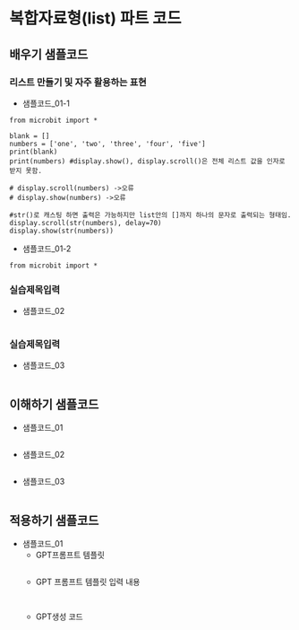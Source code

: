 # 복합자료형(list) 파트 코드
## 배우기 샘플코드
### 리스트 만들기 및 자주 활용하는 표현
* 샘플코드_01-1
```
from microbit import * 

blank = []
numbers = ['one', 'two', 'three', 'four', 'five']
print(blank)
print(numbers) #display.show(), display.scroll()은 전체 리스트 값을 인자로 받지 못함.

# display.scroll(numbers) ->오류
# display.show(numbers) ->오류

#str()로 캐스팅 하면 출력은 가능하지만 list안의 []까지 하나의 문자로 출력되는 형태임.
display.scroll(str(numbers), delay=70)
display.show(str(numbers))
```
* 샘플코드_01-2
```
from microbit import * 

```
### 실습제목입력
* 샘플코드_02
```
```

### 실습제목입력
* 샘플코드_03
```
```

## 이해하기 샘플코드
* 샘플코드_01
```
```

* 샘플코드_02
```
```

* 샘플코드_03
```
```

## 적용하기 샘플코드
* 샘플코드_01
  - GPT프롬프트 템플릿
    ```
  
    ```
  - GPT 프롬프트 템플릿 입력 내용
    ```
   
    ```
  - GPT생성 코드
    ```
   
    ```
